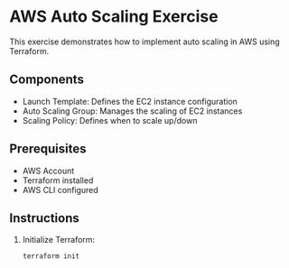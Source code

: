 # AWS Auto Scaling Exercise

This exercise demonstrates how to implement auto scaling in AWS using Terraform.

## Components

- Launch Template: Defines the EC2 instance configuration
- Auto Scaling Group: Manages the scaling of EC2 instances
- Scaling Policy: Defines when to scale up/down

## Prerequisites

- AWS Account
- Terraform installed
- AWS CLI configured

## Instructions

1. Initialize Terraform:
   ```bash
   terraform init
